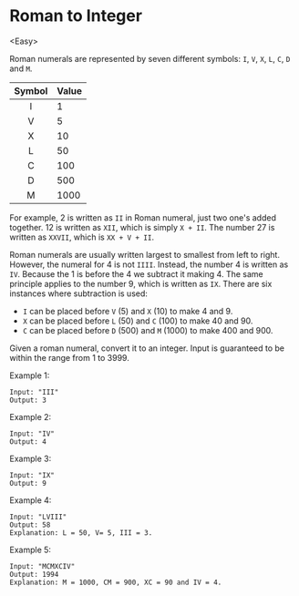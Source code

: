 # Roman to Integer

\<Easy>

Roman numerals are represented by seven different symbols: `I`, `V`, `X`, `L`,
`C`, `D` and `M`.

| Symbol | Value |
|:------:|-------|
|    I   | 1     |
|    V   | 5     |
|    X   | 10    |
|    L   | 50    |
|    C   | 100   |
|    D   | 500   |
|    M   | 1000  |

For example, 2 is written as `II` in Roman numeral, just two one's added
together. 12 is written as `XII`, which is simply `X + II`. The number 27 is
written as `XXVII`, which is `XX + V + II`.

Roman numerals are usually written largest to smallest from left to right.
However, the numeral for 4 is not `IIII`. Instead, the number 4 is written as
`IV`. Because the 1 is before the 4 we subtract it making 4. The same principle
applies to the number 9, which is written as `IX`. There are six instances where
subtraction is used:

- `I` can be placed before `V` (5) and `X` (10) to make 4 and 9.
- `X` can be placed before `L` (50) and `C` (100) to make 40 and 90.
- `C` can be placed before `D` (500) and `M` (1000) to make 400 and 900.

Given a roman numeral, convert it to an integer. Input is guaranteed to be
within the range from 1 to 3999.

Example 1:

```
Input: "III"
Output: 3
```

Example 2:

```
Input: "IV"
Output: 4
```

Example 3:

```
Input: "IX"
Output: 9
```

Example 4:

```
Input: "LVIII"
Output: 58
Explanation: L = 50, V= 5, III = 3.
```

Example 5:

```
Input: "MCMXCIV"
Output: 1994
Explanation: M = 1000, CM = 900, XC = 90 and IV = 4.
```
